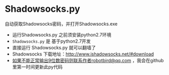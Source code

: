 # Shadowsocks.py

自动获取Shadowsocks密码，并打开Shadowsocks.exe

* 运行Shadowsocks.py 之前须安装python2.7环境
* `Shadowsocks.py` 是 基于python2.7开发
* 直接运行 Shadowsocks.py 就可以翻墙了
* Shadowsocks 下载地址：http://www.ishadowsocks.net/#download
* 如果不能正常输出9位数密码则联系作者robotbird@qq.com ，我会在github里第一时间更新此py代码

